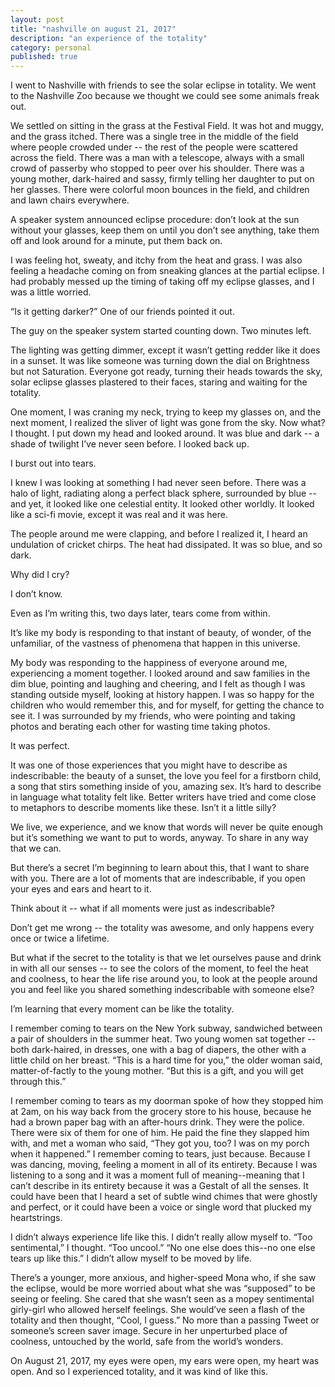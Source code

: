 ```yaml
---
layout: post
title: "nashville on august 21, 2017"
description: "an experience of the totality"
category: personal
published: true
---
```


I went to Nashville with friends to see the solar eclipse in totality. We went to the Nashville Zoo because we thought we could see some animals freak out.

We settled on sitting in the grass at the Festival Field. It was hot and muggy, and the grass itched. There was a single tree in the middle of the field where people crowded under -- the rest of the people were scattered across the field. There was a man with a telescope, always with a small crowd of passerby who stopped to peer over his shoulder. There was a young mother, dark-haired and sassy, firmly telling her daughter to put on her glasses. There were colorful moon bounces in the field, and children and lawn chairs everywhere.

A speaker system announced eclipse procedure: don’t look at the sun without your glasses, keep them on until you don’t see anything, take them off and look around for a minute, put them back on.

I was feeling hot, sweaty, and itchy from the heat and grass. I was also feeling a headache coming on from sneaking glances at the partial eclipse. I had probably messed up the timing of taking off my eclipse glasses, and I was a little worried.

“Is it getting darker?” One of our friends pointed it out.

The guy on the speaker system started counting down. Two minutes left.

The lighting was getting dimmer, except it wasn’t getting redder like it does in a sunset. It was like someone was turning down the dial on Brightness but not Saturation. Everyone got ready, turning their heads towards the sky, solar eclipse glasses plastered to their faces, staring and waiting for the totality.

One moment, I was craning my neck, trying to keep my glasses on, and the next moment, I realized the sliver of light was gone from the sky. Now what? I thought. I put down my head and looked around. It was blue and dark -- a shade of twilight I’ve never seen before. I looked back up.

I burst out into tears.

I knew I was looking at something I had never seen before. There was a halo of light, radiating along a perfect black sphere, surrounded by blue -- and yet, it looked like one celestial entity. It looked other worldly. It looked like a sci-fi movie, except it was real and it was here.

The people around me were clapping, and before I realized it, I heard an undulation of cricket chirps. The heat had dissipated. It was so blue, and so dark.

Why did I cry?

I don’t know.

Even as I’m writing this, two days later, tears come from within.

It’s like my body is responding to that instant of beauty, of wonder, of the unfamiliar, of the vastness of phenomena that happen in this universe.

My body was responding to the happiness of everyone around me, experiencing a moment together.
I looked around and saw families in the dim blue, pointing and laughing and cheering, and I felt as though I was standing outside myself, looking at history happen. I was so happy for the children who would remember this, and for myself, for getting the chance to see it. I was surrounded by my friends, who were pointing and taking photos and berating each other for wasting time taking photos.

It was perfect.

It was one of those experiences that you might have to describe as indescribable: the beauty of a sunset, the love you feel for a firstborn child, a song that stirs something inside of you, amazing sex. It’s hard to describe in language what totality felt like. Better writers have tried and come close to metaphors to describe moments like these. Isn’t it a little silly?

We live, we experience, and we know that words will never be quite enough but it’s something we want to put to words, anyway. To share in any way that we can.

But there’s a secret I’m beginning to learn about this, that I want to share with you.
There are a lot of moments that are indescribable, if you open your eyes and ears and heart to it.

Think about it -- what if all moments were just as indescribable?

Don’t get me wrong -- the totality was awesome, and only happens every once or twice a lifetime.

But what if the secret to the totality is that we let ourselves pause and drink in with all our senses -- to see the colors of the moment, to feel the heat and coolness, to hear the life rise around you, to look at the people around you and feel like you shared something indescribable with someone else?

I’m learning that every moment can be like the totality.

I remember coming to tears on the New York subway, sandwiched between a pair of shoulders in the summer heat. Two young women sat together -- both dark-haired, in dresses, one with a bag of diapers, the other with a little child on her breast. “This is a hard time for you,” the older woman said, matter-of-factly to the young mother. “But this is a gift, and you will get through this.”

I remember coming to tears as my doorman spoke of how they stopped him at 2am, on his way back from the grocery store to his house, because he had a brown paper bag with an after-hours drink. They were the police. There were six of them for one of him. He paid the fine they slapped him with, and met a woman who said, “They got you, too? I was on my porch when it happened.”
I remember coming to tears, just because. Because I was dancing, moving, feeling a moment in all of its entirety. Because I was listening to a song and it was a moment full of meaning--meaning that I can’t describe in its entirety because it was a Gestalt of all the senses. It could have been that I heard a set of subtle wind chimes that were ghostly and perfect, or it could have been a voice or single word that plucked my heartstrings.

I didn’t always experience life like this. I didn’t really allow myself to. “Too sentimental,” I thought. “Too uncool.” “No one else does this--no one else tears up like this.” I didn’t allow myself to be moved by life.

There’s a younger, more anxious, and higher-speed Mona who, if she saw the eclipse, would be more worried about what she was “supposed” to be seeing or feeling. She cared that she wasn’t seen as a mopey sentimental girly-girl who allowed herself feelings. She would’ve seen a flash of the totality and then thought, “Cool, I guess.” No more than a passing Tweet or someone’s screen saver image. Secure in her unperturbed place of coolness, untouched by the world, safe from the world’s wonders.

On August 21, 2017, my eyes were open, my ears were open, my heart was open. And so I experienced totality, and it was kind of like this.